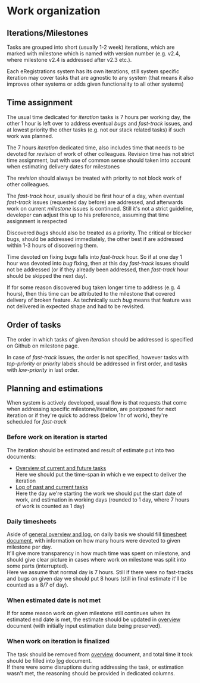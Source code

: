 # Work organization

## Iterations/Milestones

Tasks are grouped into short (usually 1-2 week) iterations, which are marked with milestone which is named with version number (e.g. v2.4, where milestone v2.4 is addressed after v2.3 etc.).

Each eRegistrations system has its own iterations, still system specific iteration may cover tasks that are agnostic to any system (that means it also improves other systems or adds given functionality to all other systems)

## Time assignment

The usual time dedicated for _iteration_ tasks is 7 hours per working day, the other 1 hour is left over to address eventual _bugs_ and _fast-track_ issues, and at lowest priority the other tasks (e.g. not our stack related tasks) if such work was planned.

The 7 hours _iteration_ dedicated time, also includes time that needs to be devoted for _revision_ of work of other colleagues. Revision time has not strict time assignment, but with use of common sense should taken into account when estimating delivery dates for milestones

The _revision_ should always be treated with priority to not block work of other colleagues.

The _fast-track_ hour, usually should be first hour of a day, when eventual _fast-track_ issues (requested day before) are addressed, and afterwards work on current _milestone_ issues is continued. Still it's not a strict guideline, developer can adjust this up to his preference, assuming that time assignment is respected

Discovered _bugs_ should also be treated as a priority. The critical or blocker bugs, should be addressed immediately, the other best if are addressed within 1-3 hours of discovering them.

Time devoted on fixing _bugs_ falls into _fast-track_ hour. So if at one day 1 hour was devoted into _bug_ fixing, then at this day _fast-track_ issues should not be addressed (or if they already been addressed, then _fast-track_ hour should be skipped the next day).

If for some reason discovered bug taken longer time to address (e.g. 4 hours), then this time can be attributed to the milestone that covered delivery of broken feature. As technically such _bug_ means that feature was not delivered in expected shape and had to be revisited.

## Order of tasks

The order in which tasks of given _iteration_ should be addressed is specified on Github on milestone page.

In case of _fast-track_ issues, the order is not specified, however tasks with _top-priority_ or _priority_ labels should be addressed in first order, and tasks with _low-priority_ in last order.

## Planning and estimations

When system is actively developed, usual flow is that requests that come when addressing specific milestone/iteration, are postponed for next iteration or if they're quick to address (below 1hr of work), they're scheduled for _fast-track_

### Before work on iteration is started

The iteration should be estimated and result of estimate put into two documents:
- [Overview of current and future tasks](https://docs.google.com/document/d/1cebUp70ElHAYM4vAoLD9lyHQfpuRfzZDN-MiTgQHiEs/edit)  
Here we should put the time-span in which e we expect to deliver the iteration
- [Log of past and current tasks](https://docs.google.com/document/d/1cebUp70ElHAYM4vAoLD9lyHQfpuRfzZDN-MiTgQHiEs/edit#heading=h.nunnwa3yjst1)  
Here the day we're starting the work we should put the start date of work, and estimation in working days (rounded to 1 day, where 7 hours of work is counted as 1 day)

### Daily timesheets

Aside of [general overview and log](https://docs.google.com/document/d/1cebUp70ElHAYM4vAoLD9lyHQfpuRfzZDN-MiTgQHiEs/edit#heading=h.nunnwa3yjst1), on daily basis we should fill [timesheet document](https://docs.google.com/spreadsheets/d/1hIlaJa9N6xNz_o9SkBs1E85juY4DqowjWQnnjP4I254/edit), with information on how many hours were devoted to given milestone per day.  
It'll give more transparency in how much time was spent on milestone, and should give clear picture in cases where work on milestone was split into some parts (interrupted).  
Here we assume that normal day is 7 hours. Still if there were no fast-tracks and bugs on given day we should put 8 hours (still in final estimate it'll be counted as a 8/7 of day).

### When estimated date is not met

If for some reason work on given milestone still continues when its estimated end date is met, the estimate should be updated in [overview](https://docs.google.com/document/d/1cebUp70ElHAYM4vAoLD9lyHQfpuRfzZDN-MiTgQHiEs/edit) document (with  initially input estimation date being preserved).

### When work on iteration is finalized

The task should be removed from [overview](https://docs.google.com/document/d/1cebUp70ElHAYM4vAoLD9lyHQfpuRfzZDN-MiTgQHiEs/edit) document, and total time it took should be filled into [log](https://docs.google.com/document/d/1is0Y_qwDwBMjXcx_DoWzofP5oXF8jgPAwm5YdLHOqy0/edit) document.  
If there were some disruptions during addressing the task, or estimation wasn't met, the reasoning should be provided in dedicated columns.
